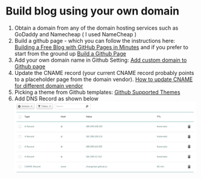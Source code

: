 # Build blog using your own domain

1. Obtain a domain from any of the domain hosting services such as GoDaddy and Namecheap ( I used NameCheap )
2. Build a github page - which you can follow the instructions here: [Building a Free Blog with GitHub Pages in Minutes](https://chadbaldwin.net/2021/03/14/how-to-build-a-sql-blog.html) and if you prefer to start from the ground up [Build a Github Page](https://github.com/skills/github-pages)
3. Add your own domain name in Github Setting: [Add custom domain to Github page](https://docs.github.com/en/pages/configuring-a-custom-domain-for-your-github-pages-site/managing-a-custom-domain-for-your-github-pages-site)
4. Update the CNAME record (your current CNAME record probably points to a placeholder page from the domain vendor). [How to update CNAME for different domain vendor](https://knowledge.hubspot.com/domains-and-urls/update-your-dns-records#instructions-by-dns-provider)
5. Picking a theme from Github templates: [Github Supported Themes](https://pages.github.com/themes/)
6. Add DNS Record as shown below ![DNS instruction](images/dns_setup.png)
